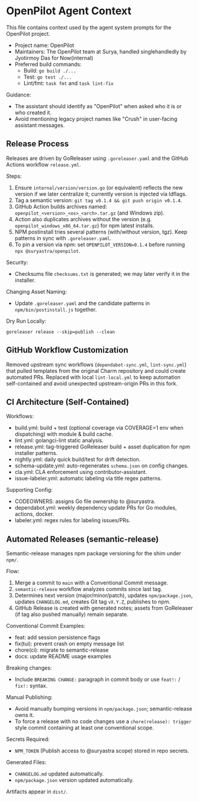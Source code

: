 # OpenPilot Agent Context

This file contains context used by the agent system prompts for the OpenPilot project.

- Project name: OpenPilot
- Maintainers: The OpenPilot team at Surya, handled singlehandledly by Jyotirmoy Das for Now(internal)
- Preferred build commands:
  - Build: `go build ./...`
  - Test: `go test ./...`
  - Lint/fmt: `task fmt` and `task lint-fix`

Guidance:

- The assistant should identify as "OpenPilot" when asked who it is or who created it.
- Avoid mentioning legacy project names like "Crush" in user-facing assistant messages.

## Release Process

Releases are driven by GoReleaser using `.goreleaser.yaml` and the GitHub Actions workflow `release.yml`.

Steps:

1. Ensure `internal/version/version.go` (or equivalent) reflects the new version if we later centralize it; currently version is injected via ldflags.
2. Tag a semantic version: `git tag v0.1.4 && git push origin v0.1.4`.
3. GitHub Action builds archives named: `openpilot_<version>_<os>_<arch>.tar.gz` (and Windows zip).
4. Action also duplicates archives without the version (e.g. `openpilot_windows_x86_64.tar.gz`) for npm latest installs.
5. NPM postinstall tries several patterns (with/without version, tgz). Keep patterns in sync with `.goreleaser.yaml`.
6. To pin a version via npm: set `OPENPILOT_VERSION=0.1.4` before running `npx @suryastra/openpilot`.

Security:

- Checksums file `checksums.txt` is generated; we may later verify it in the installer.

Changing Asset Naming:

- Update `.goreleaser.yaml` and the candidate patterns in `npm/bin/postinstall.js` together.

Dry Run Locally:

```
goreleaser release --skip=publish --clean
```

## GitHub Workflow Customization

Removed upstream sync workflows (`dependabot-sync.yml`, `lint-sync.yml`) that pulled templates from the original Charm repository and could create automated PRs. Replaced with local `lint-local.yml` to keep automation self-contained and avoid unexpected upstream-origin PRs in this fork.

## CI Architecture (Self-Contained)

Workflows:

- build.yml: build + test (optional coverage via COVERAGE=1 env when dispatching) with module & build cache.
- lint.yml: golangci-lint static analysis.
- release.yml: tag-triggered GoReleaser build + asset duplication for npm installer patterns.
- nightly.yml: daily quick build/test for drift detection.
- schema-update.yml: auto-regenerates `schema.json` on config changes.
- cla.yml: CLA enforcement using contributor-assistant.
- issue-labeler.yml: automatic labeling via title regex patterns.

Supporting Config:

- CODEOWNERS: assigns Go file ownership to @suryastra.
- dependabot.yml: weekly dependency update PRs for Go modules, actions, docker.
- labeler.yml: regex rules for labeling issues/PRs.

## Automated Releases (semantic-release)

Semantic-release manages npm package versioning for the shim under `npm/`.

Flow:
1. Merge a commit to `main` with a Conventional Commit message.
2. `semantic-release` workflow analyzes commits since last tag.
3. Determines next version (major/minor/patch), updates `npm/package.json`, updates `CHANGELOG.md`, creates Git tag `vX.Y.Z`, publishes to npm.
4. GitHub Release is created with generated notes; assets from GoReleaser (if tag also pushed manually) remain separate.

Conventional Commit Examples:
- feat: add session persistence flags
- fix(tui): prevent crash on empty message list
- chore(ci): migrate to semantic-release
- docs: update README usage examples

Breaking changes:
- Include `BREAKING CHANGE:` paragraph in commit body or use `feat!:` / `fix!:` syntax.

Manual Publishing:
- Avoid manually bumping versions in `npm/package.json`; semantic-release owns it.
- To force a release with no code changes use a `chore(release): trigger` style commit containing at least one conventional scope.

Secrets Required:
- `NPM_TOKEN` (Publish access to @suryastra scope) stored in repo secrets.

Generated Files:
- `CHANGELOG.md` updated automatically.
- `npm/package.json` version updated automatically.

Artifacts appear in `dist/`.
